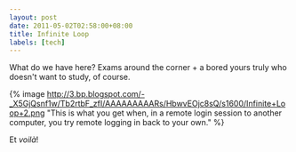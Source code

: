 ```yaml
---
layout: post
date: 2011-05-02T02:58:00+08:00
title: Infinite Loop
labels: [tech]
---
```


What do we have here? Exams around the corner + a bored yours truly who doesn't want to study, of course.

{% image http://3.bp.blogspot.com/-_X5GjQsnf1w/Tb2rtbF_zfI/AAAAAAAAARs/HbwvEOjc8sQ/s1600/Infinite+Loop+2.png "This is what you get when, in a remote login session to another computer, you try remote logging in back to your own." %}

Et *voilà*!
